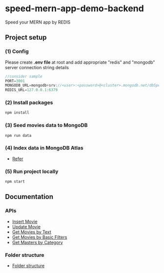 # speed-mern-app-demo-backend

Speed your MERN app by REDIS

## Project setup

### (1) Config

Please create **.env file** at root and add appropriate "redis" and "mongodb" server connection string details

```js
//consider sample
PORT=3001
MONGODB_URL=mongodb+srv://<user>:<password>@<cluster>.mongodb.net/dbSpeedMernDemo?retryWrites=true&w=majority
REDIS_URL=127.0.0.1:6379
```

### (2) Install packages

```sh
npm install
```

### (3) Seed movies data to MongoDB

```sh
npm run data
```

### (4) Index data in MongoDB Atlas

- [Refer](./docs/indexing/mongodb-atlas.md)

### (5) Run project locally

```sh
npm start
```

## Documentation

### APIs

- [Insert Movie](./docs/api/01-insert-movie.md)
- [Update Movie](./docs/api/02-update-movie.md)
- [Get Movies by Text](./docs/api/03-get-movies-by-text.md)
- [Get Movies by Basic Filters](./docs/api/04-get-movies-by-basic-filters.md)
- [Get Masters by Category](./docs/api/05-get-masters-by-category.md)

### Folder structure

- [Folder structure](./docs/folder-structure.md)
